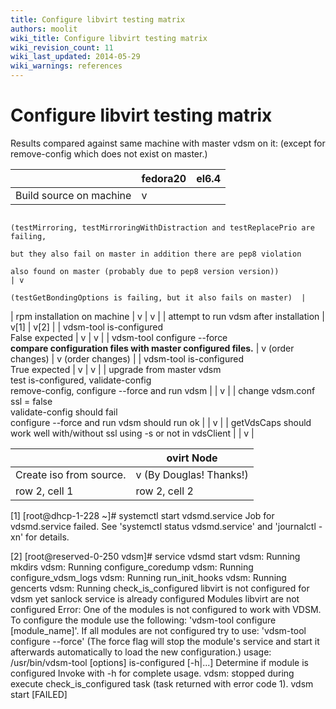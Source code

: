 ```yaml
---
title: Configure libvirt testing matrix
authors: moolit
wiki_title: Configure libvirt testing matrix
wiki_revision_count: 11
wiki_last_updated: 2014-05-29
wiki_warnings: references
---
```


# Configure libvirt testing matrix

Results compared against same machine with master vdsm on it: (except for remove-config which does not exist on master.)

|                                                                           | fedora20                                                                      | el6.4                                                           |
|---------------------------------------------------------------------------|-------------------------------------------------------------------------------|-----------------------------------------------------------------|
| Build source on machine                                                   | v                                                                             
                                                                             (testMirroring, testMirroringWithDistraction and testReplacePrio are failing,  
                                                                              but they also fail on master in addition there are pep8 violation             
                                                                             also found on master (probably due to pep8 version version))                   | v                                                               
                                                                                                                                                             (testGetBondingOptions is failing, but it also fails on master)  |
| rpm installation on machine                                               | v                                                                             | v                                                               |
| attempt to run vdsm after installation                                    | v[1]                                                                          | v[2]                                                            |
| vdsm-tool is-configured                                                   
 False expected                                                             | v                                                                             | v                                                               |
| vdsm-tool configure --force                                               
  **compare configuration files with master configured files.**             | v (order changes)                                                             | v (order changes)                                               |
| vdsm-tool is-configured                                                   
 True expected                                                              | v                                                                             | v                                                               |
| upgrade from master vdsm                                                  
 test is-configured, validate-config                                        
  remove-config, configure --force and run vdsm                             |                                                                               | v                                                               |
| change vdsm.conf ssl = false                                              
 validate-config should fail                                                
  configure --force and run vdsm should run ok                              |                                                                               | v                                                               |
| getVdsCaps should work well with/without ssl using -s or not in vdsClient |                                                                               | v                                                               |

|                         | ovirt Node              |
|-------------------------|-------------------------|
| Create iso from source. | v (By Douglas! Thanks!) |
| row 2, cell 1           | row 2, cell 2           |

<references/>

[1] [root@dhcp-1-228 ~]# systemctl start vdsmd.service
Job for vdsmd.service failed. See 'systemctl status vdsmd.service' and 'journalctl -xn' for details.

[2] [root@reserved-0-250 vdsm]# service vdsmd start
vdsm: Running mkdirs
vdsm: Running configure_coredump
vdsm: Running configure_vdsm_logs
vdsm: Running run_init_hooks
vdsm: Running gencerts
vdsm: Running check_is_configured
libvirt is not configured for vdsm yet
sanlock service is already configured
Modules libvirt are not configured
Error:
One of the modules is not configured to work with VDSM.
To configure the module use the following:
'vdsm-tool configure [module_name]'.
If all modules are not configured try to use:
'vdsm-tool configure --force'
(The force flag will stop the module's service and start it
afterwards automatically to load the new configuration.)
usage:
 /usr/bin/vdsm-tool [options] is-configured [-h|...]
 Determine if module is configured
 Invoke with -h for complete usage.
 vdsm: stopped during execute check_is_configured task (task returned with error code 1).
vdsm start [FAILED]
